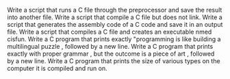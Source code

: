 Write a script that runs a C file through the preprocessor and save the result into another file.
Write a script that compile a C file but does not link.
Write a script that generates the assembly code of a C code and save it in an output file.
Write a script that compiles a C file and creates an executable nmed cisfun.
Write a C program that prints exactly "programming is like building a multilingual puzzle , followed by a new line.
Write a C program that prints exactly with proper grammar , but the outcome is a piece of art , followed by a new line.
Write a C program that prints the size of various types on the computer it is compiled and run on.
